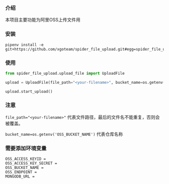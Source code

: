 ### 介绍

本项目主要功能为阿里OSS上传文件用

### 安装

```
pipenv install -e git+https://github.com/xgoteam/spider_file_upload.git#egg=spider_file_upload
```

### 使用

```python
from spider_file_upload.upload_file import UploadFile

upload = UploadFile(file_path="<your-filename>", bucket_name=os.getenv('OSS_BUCKET_NAME'))

upload.start_upload()
```

### 注意

`file_path="<your-filename>"` 代表文件路径，最后的文件名不能重复，否则会被覆盖。

`bucket_name=os.getenv('OSS_BUCKET_NAME')` 代表仓库名称



### 需要添加环境变量 
```
OSS_ACCESS_KEYID =
OSS_ACCESS_KEY_SECRET =
OSS_BUCKET_NAME = 
OSS_ENDPOINT = 
MONGODB_URL = 

```